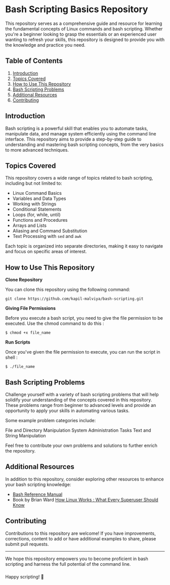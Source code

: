 # Bash Scripting Basics Repository

This repository serves as a comprehensive guide and resource for learning the fundamental concepts of Linux commands and 
bash scripting. Whether you're a beginner looking to grasp the essentials or an experienced user wanting to refresh your 
skills, this repository is designed to provide you with the knowledge and practice you need.

## Table of Contents

1. [Introduction](#introduction)
2. [Topics Covered](#topics-covered)
3. [How to Use This Repository](#how-to-use-this-repository) 
4. [Bash Scripting Problems](#bash-scripting-problems)
5. [Additional Resources](#additional-resources)
6. [Contributing](#contributing)

## Introduction

Bash scripting is a powerful skill that enables you to automate tasks, manipulate data, and manage system efficiently 
using the command line interface. This repository aims to provide a step-by-step guide to understanding and mastering 
bash scripting concepts, from the very basics to more advanced techniques.


## Topics Covered

This repository covers a wide range of topics related to bash scripting, including but not limited to:

- Linux Command Basics
- Variables and Data Types
- Working with Strings
- Conditional Statements
- Loops (for, while, until)
- Functions and Procedures
- Arrays and Lists
- Aliasing and Command Substitution
- Text Processing with `sed` and `awk`

Each topic is organized into separate directories, making it easy to navigate and focus on specific areas of interest.

## How to Use This Repository

**Clone Repository**

You can clone this repository using the following command:

```
git clone https://github.com/kapil-malviya/bash-scripting.git
```

**Giving File Permissions**

Before you execute a bash script, you need to give the file permission to be executed. Use the chmod command to do this :

```
$ chmod +x file_name
```

**Run Scripts**

Once you've given the file permission to execute, you can run the script in shell :  

```
$ ./file_name
```

## Bash Scripting Problems

Challenge yourself with a variety of bash scripting problems that will help solidify your understanding of the concepts 
covered in this repository. These problems range from beginner to advanced levels and provide an opportunity to apply your 
skills in automating various tasks.

Some example problem categories include:

File and Directory Manipulation
System Administration Tasks
Text and String Manipulation

Feel free to contribute your own problems and solutions to further enrich the repository.

## Additional Resources

In addition to this repository, consider exploring other resources to enhance your bash scripting knowledge:

- [Bash Reference Manual](https://www.gnu.org/software/bash/manual/)
- Book by Brian Ward [How Linux Works : What Every Superuser Should Know](https://download.bibis.ir/Books/other/2021/How-Linux-Works.-What-Every-Superuser-Should-Know-by-Brian-Ward-(bibis.ir).pdf)

  
## Contributing

Contributions to this repository are welcome! If you have improvements, corrections, content to add or have additional 
examples to share, please submit pull requests.

---

We hope this repository empowers you to become proficient in bash scripting and harness the full potential of the command line. 

###

Happy scripting! 🚀
